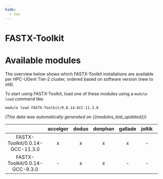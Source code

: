 ```yaml
---
hide:
  - toc
---
```


FASTX-Toolkit
=============

# Available modules


The overview below shows which FASTX-Toolkit installations are available per HPC-UGent Tier-2 cluster, ordered based on software version (new to old).

To start using FASTX-Toolkit, load one of these modules using a `module load` command like:

```shell
module load FASTX-Toolkit/0.0.14-GCC-11.3.0
```

*(This data was automatically generated on {{modules_last_updated}})*  

| |accelgor|doduo|donphan|gallade|joltik|shinx|skitty|
| :---: | :---: | :---: | :---: | :---: | :---: | :---: | :---: |
|FASTX-Toolkit/0.0.14-GCC-11.3.0|x|x|x|x|-|-|-|
|FASTX-Toolkit/0.0.14-GCC-9.3.0|-|x|x|-|-|-|-|
